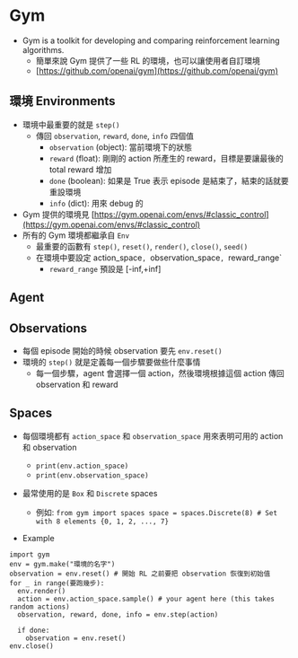 # Gym

* Gym is a toolkit for developing and comparing reinforcement learning algorithms.
  * 簡單來說 Gym 提供了一些 RL 的環境，也可以讓使用者自訂環境
  * [https://github.com/openai/gym](https://github.com/openai/gym)

## 環境 Environments
* 環境中最重要的就是 `step()`
  * 傳回 `observation`, `reward`, `done`, `info` 四個值
    * `observation` (object): 當前環境下的狀態
    * `reward` (float): 剛剛的 action 所產生的 reward，目標是要讓最後的 total reward 增加
    * `done` (boolean): 如果是 True 表示 episode 是結束了，結束的話就要重設環境
    * `info` (dict): 用來 debug 的
* Gym 提供的環境見 [https://gym.openai.com/envs/#classic_control](https://gym.openai.com/envs/#classic_control)
* 所有的 Gym 環境都繼承自 `Env`
  * 最重要的函數有 `step()`, `reset()`, `render()`, `close()`, `seed()`
  * 在環境中要設定 action_space`, `observation_space`, `reward_range`
    * `reward_range` 預設是 [-inf,+inf]
 
        
        


## Agent

## Observations
* 每個 episode 開始的時候 observation 要先 `env.reset()`
* 環境的 `step()` 就是定義每一個步驟要做些什麼事情
  * 每一個步驟，agent 會選擇一個 action，然後環境根據這個 action 傳回 observation 和 reward
  
## Spaces
* 每個環境都有 `action_space` 和 `observation_space` 用來表明可用的 action 和 observation
  * `print(env.action_space)`
  * `print(env.observation_space)`
* 最常使用的是 `Box` 和 `Discrete` spaces
  * 例如:
``
from gym import spaces
space = spaces.Discrete(8) # Set with 8 elements {0, 1, 2, ..., 7}
``

* Example
```
import gym
env = gym.make("環境的名字")
observation = env.reset() # 開始 RL 之前要把 observation 恢復到初始值
for _ in range(要跑幾步):
  env.render()
  action = env.action_space.sample() # your agent here (this takes random actions)
  observation, reward, done, info = env.step(action)

  if done:
    observation = env.reset()
env.close()
```
